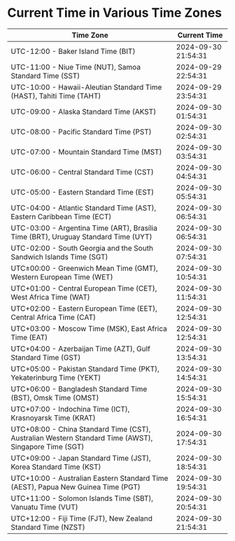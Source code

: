 # Current Time in Various Time Zones

| Time Zone | Current Time |
|-----------|--------------|
| UTC-12:00 - Baker Island Time (BIT) | 2024-09-30 21:54:31 |
| UTC-11:00 - Niue Time (NUT), Samoa Standard Time (SST) | 2024-09-29 22:54:31 |
| UTC-10:00 - Hawaii-Aleutian Standard Time (HAST), Tahiti Time (TAHT) | 2024-09-29 23:54:31 |
| UTC-09:00 - Alaska Standard Time (AKST) | 2024-09-30 01:54:31 |
| UTC-08:00 - Pacific Standard Time (PST) | 2024-09-30 02:54:31 |
| UTC-07:00 - Mountain Standard Time (MST) | 2024-09-30 03:54:31 |
| UTC-06:00 - Central Standard Time (CST) | 2024-09-30 04:54:31 |
| UTC-05:00 - Eastern Standard Time (EST) | 2024-09-30 05:54:31 |
| UTC-04:00 - Atlantic Standard Time (AST), Eastern Caribbean Time (ECT) | 2024-09-30 06:54:31 |
| UTC-03:00 - Argentina Time (ART), Brasília Time (BRT), Uruguay Standard Time (UYT) | 2024-09-30 06:54:31 |
| UTC-02:00 - South Georgia and the South Sandwich Islands Time (SGT) | 2024-09-30 07:54:31 |
| UTC±00:00 - Greenwich Mean Time (GMT), Western European Time (WET) | 2024-09-30 10:54:31 |
| UTC+01:00 - Central European Time (CET), West Africa Time (WAT) | 2024-09-30 11:54:31 |
| UTC+02:00 - Eastern European Time (EET), Central Africa Time (CAT) | 2024-09-30 12:54:31 |
| UTC+03:00 - Moscow Time (MSK), East Africa Time (EAT) | 2024-09-30 12:54:31 |
| UTC+04:00 - Azerbaijan Time (AZT), Gulf Standard Time (GST) | 2024-09-30 13:54:31 |
| UTC+05:00 - Pakistan Standard Time (PKT), Yekaterinburg Time (YEKT) | 2024-09-30 14:54:31 |
| UTC+06:00 - Bangladesh Standard Time (BST), Omsk Time (OMST) | 2024-09-30 15:54:31 |
| UTC+07:00 - Indochina Time (ICT), Krasnoyarsk Time (KRAT) | 2024-09-30 16:54:31 |
| UTC+08:00 - China Standard Time (CST), Australian Western Standard Time (AWST), Singapore Time (SGT) | 2024-09-30 17:54:31 |
| UTC+09:00 - Japan Standard Time (JST), Korea Standard Time (KST) | 2024-09-30 18:54:31 |
| UTC+10:00 - Australian Eastern Standard Time (AEST), Papua New Guinea Time (PGT) | 2024-09-30 19:54:31 |
| UTC+11:00 - Solomon Islands Time (SBT), Vanuatu Time (VUT) | 2024-09-30 20:54:31 |
| UTC+12:00 - Fiji Time (FJT), New Zealand Standard Time (NZST) | 2024-09-30 21:54:31 |
